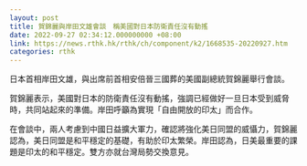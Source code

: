 ```yaml
---
layout: post
title: 賀錦麗與岸田文雄會談　稱美國對日本防衛責任沒有動搖
date: 2022-09-27 02:34:12.000000000 +08:00
link: https://news.rthk.hk/rthk/ch/component/k2/1668535-20220927.htm
categories: rthk
---
```


日本首相岸田文雄，與出席前首相安倍晉三國葬的美國副總統賀錦麗舉行會談。

賀錦麗表示，美國對日本的防衛責任沒有動搖，強調已經做好一旦日本受到威脅時，共同站起來的準備。岸田呼籲為實現「自由開放的印太」而合作。

在會談中，兩人考慮到中國日益擴大軍力，確認將強化美日同盟的威懾力，賀錦麗認為，美日同盟是和平穩定的基礎，有助於印太繁榮。岸田認為，日美最重要的課題是印太的和平穩定。雙方亦就台灣局勢交換意見。
